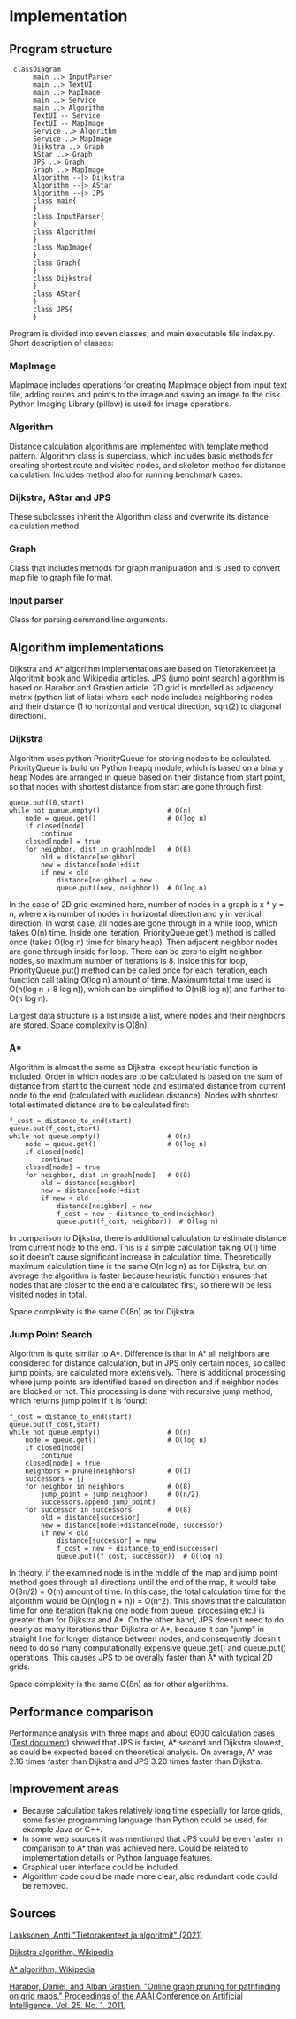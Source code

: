 # Implementation
## Program structure
```mermaid
 classDiagram
      main ..> InputParser
      main ..> TextUI
      main ..> MapImage
      main ..> Service
      main ..> Algorithm
      TextUI -- Service
      TextUI -- MapImage
      Service ..> Algorithm
      Service ..> MapImage
      Dijkstra ..> Graph
      AStar ..> Graph
      JPS ..> Graph
      Graph ..> MapImage
      Algorithm --|> Dijkstra
      Algorithm --|> AStar
      Algorithm --|> JPS
      class main{
      }
      class InputParser{
      }
      class Algorithm{
      }
      class MapImage{
      }
      class Graph{
      }
      class Dijkstra{
      }
      class AStar{
      }
      class JPS{
      }
```
Program is divided into seven classes, and main executable file index.py. Short description of classes:
### MapImage
MapImage includes operations for creating MapImage object from input text file, adding routes and points to the image and saving an image to the disk. Python Imaging Library (pillow) is used for image operations.
### Algorithm
Distance calculation algorithms are implemented with template method pattern. Algorithm class is superclass, which includes basic methods for creating shortest route and visited nodes, and skeleton method for distance calculation. Includes method also for running benchmark cases.
### Dijkstra, AStar and JPS 
These subclasses inherit the Algorithm class and overwrite its distance calculation method.
### Graph
Class that includes methods for graph manipulation and is used to convert map file to graph file format.
### Input parser
Class for parsing command line arguments.

## Algorithm implementations
Dijkstra and A* algorithm implementations are based on Tietorakenteet ja Algoritmit book and Wikipedia articles. JPS (jump point search) algorithm is based on Harabor and Grastien article. 2D grid is modelled as adjacency matrix (python list of lists) where each node includes neighboring nodes and their distance (1 to horizontal and vertical direction, sqrt(2) to diagonal direction).

### Dijkstra
Algorithm uses python PriorityQueue for storing nodes to be calculated. PriorityQueue is build on Python heapq module, which is based on a binary heap Nodes are arranged in queue based on their distance from start point, so that nodes with shortest distance from start are gone through first:
```
queue.put((0,start)
while not queue.empty()                 # O(n)
    node = queue.get()                  # O(log n)  
    if closed[node]
        continue
    closed[node] = true
    for neighbor, dist in graph[node]   # O(8)
        old = distance[neighbor]
        new = distance[node]+dist
        if new < old
            distance[neighbor] = new
            queue.put((new, neighbor))  # O(log n)
```
In the case of 2D grid examined here, number of nodes in a graph is x * y = n, where x is number of nodes in horizontal direction and y in vertical direction. In worst case, all nodes are gone through in a while loop, which takes O(n) time. Inside one iteration, PriorityQueue get() method is called once (takes O(log n) time for binary heap). Then adjacent neighbor nodes are gone through inside for loop. There can be zero to eight neighbor nodes, so maximum number of iterations is 8. Inside this for loop, PriorityQueue put() method can be called once for each iteration, each function call taking O(log n) amount of time. Maximum total time used is O(n(log n + 8 log n)), which can be simplified to O(n(8 log n)) and further to O(n log n).

Largest data structure is a list inside a list, where nodes and their neighbors are stored. Space complexity is O(8n).

### A*
Algorithm is almost the same as Dijkstra, except heuristic function is included. Order in which nodes are to be calculated is based on the sum of distance from start to the current node and estimated distance from current node to the end (calculated with euclidean distance). Nodes with shortest total estimated distance are to be calculated first:
```
f_cost = distance_to_end(start)
queue.put(f_cost,start)
while not queue.empty()                 # O(n)
    node = queue.get()                  # O(log n)  
    if closed[node]
        continue
    closed[node] = true
    for neighbor, dist in graph[node]   # O(8)
        old = distance[neighbor]
        new = distance[node]+dist
        if new < old
            distance[neighbor] = new
            f_cost = new + distance_to_end(neighbor)
            queue.put((f_cost, neighbor))  # O(log n)
```
In comparison to Dijkstra, there is additional calculation to estimate distance from current node to the end. This is a simple calculation taking O(1) time, so it doesn't cause significant increase in calculation time. Theoretically maximum calculation time is the same O(n log n) as for Dijkstra, but on average the algorithm is faster because heuristic function ensures that nodes that are closer to the end are calculated first, so there will be less visited nodes in total. 

Space complexity is the same O(8n) as for Dijkstra.

### Jump Point Search
Algorithm is quite similar to A*. Difference is that in A* all neighbors are considered for distance calculation, but in JPS only certain nodes, so called jump points, are calculated more extensively. There is additional processing where jump points are identified based on direction and if neighbor nodes are blocked or not. This processing is done with recursive jump method, which returns jump point if it is found:
```
f_cost = distance_to_end(start)
queue.put(f_cost,start)
while not queue.empty()                 # O(n)
    node = queue.get()                  # O(log n)  
    if closed[node]
        continue
    closed[node] = true
    neighbors = prune(neighbors)        # O(1)
    successors = []
    for neighbor in neighbors           # O(8)
        jump_point = jump(neighbor)     # O(n/2)
        successors.append(jump_point)
    for successor in successors         # O(8)
        old = distance[successor]
        new = distance[node]+distance(node, successor)
        if new < old
            distance[successor] = new
            f_cost = new + distance_to_end(successor)
            queue.put((f_cost, successor))  # O(log n)
```
In theory, if the examined node is in the middle of the map and jump point method goes through all directions until the end of the map, it would take O(8n/2) = O(n) amount of time. In this case, the total calculation time for the algorithm would be O(n(log n + n)) = O(n^2). This shows that the calculation time for one iteration (taking one node from queue, processing etc.) is greater than for Dijkstra and A*. On the other hand, JPS doesn't need to do nearly as many iterations than Dijkstra or A*, because it can "jump" in straight line for longer distance between nodes, and consequently doesn't need to do so many computationally expensive queue.get() and queue.put() operations. This causes JPS to be overally faster than A* with typical 2D grids.

Space complexity is the same O(8n) as for other algorithms.

## Performance comparison
Performance analysis with three maps and about 6000 calculation cases ([Test document](https://github.com/antonlep/shortest-path/blob/master/documentation/test_document.md)) showed that JPS is faster, A* second and Dijkstra slowest, as could be expected based on theoretical analysis. On average, A* was 2.16 times faster than Dijkstra and JPS 3.20 times faster than Dijkstra. 

## Improvement areas
- Because calculation takes relatively long time especially for large grids, some faster programming language than Python could be used, for example Java or C++. 
- In some web sources it was mentioned that JPS could be even faster in comparison to A* than was achieved here. Could be related to implementation details or Python language features.
- Graphical user interface could be included.
- Algorithm code could be made more clear, also redundant code could be removed.
## Sources
[Laaksonen, Antti "Tietorakenteet ja algoritmit" (2021)](https://github.com/hy-tira/tirakirja/raw/master/tirakirja.pdf)

[Dijkstra algorithm, Wikipedia](https://en.wikipedia.org/wiki/Dijkstra%27s_algorithm)

[A* algorithm, Wikipedia](https://en.wikipedia.org/wiki/A*_search_algorithm)

[Harabor, Daniel, and Alban Grastien. "Online graph pruning for pathfinding on grid maps." Proceedings of the AAAI Conference on Artificial Intelligence. Vol. 25. No. 1. 2011.](http://users.cecs.anu.edu.au/~dharabor/data/papers/harabor-grastien-aaai11.pdf)
